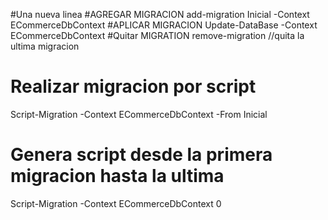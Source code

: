 ﻿#Una nueva linea
#AGREGAR MIGRACION
add-migration Inicial -Context ECommerceDbContext
#APLICAR MIGRACION
Update-DataBase -Context ECommerceDbContext
#Quitar MIGRATION
remove-migration //quita la ultima migracion
# Realizar migracion por script
Script-Migration -Context ECommerceDbContext -From Inicial
# Genera script desde la primera migracion hasta la ultima
Script-Migration -Context ECommerceDbContext 0

